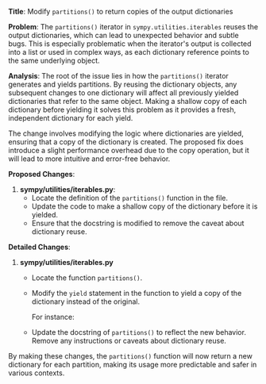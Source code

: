 **Title**: Modify `partitions()` to return copies of the output dictionaries

**Problem**: 
The `partitions()` iterator in `sympy.utilities.iterables` reuses the output dictionaries, which can lead to unexpected behavior and subtle bugs. This is especially problematic when the iterator's output is collected into a list or used in complex ways, as each dictionary reference points to the same underlying object.

**Analysis**:
The root of the issue lies in how the `partitions()` iterator generates and yields partitions. By reusing the dictionary objects, any subsequent changes to one dictionary will affect all previously yielded dictionaries that refer to the same object. Making a shallow copy of each dictionary before yielding it solves this problem as it provides a fresh, independent dictionary for each yield.

The change involves modifying the logic where dictionaries are yielded, ensuring that a copy of the dictionary is created. The proposed fix does introduce a slight performance overhead due to the copy operation, but it will lead to more intuitive and error-free behavior.

**Proposed Changes**:
1. **sympy/utilities/iterables.py**:
   - Locate the definition of the `partitions()` function in the file.
   - Update the code to make a shallow copy of the dictionary before it is yielded.
   - Ensure that the docstring is modified to remove the caveat about dictionary reuse.

**Detailed Changes**:
1. **sympy/utilities/iterables.py**
   - Locate the function `partitions()`.
   - Modify the `yield` statement in the function to yield a copy of the dictionary instead of the original.

     For instance:
     
   - Update the docstring of `partitions()` to reflect the new behavior. Remove any instructions or caveats about dictionary reuse.

By making these changes, the `partitions()` function will now return a new dictionary for each partition, making its usage more predictable and safer in various contexts.